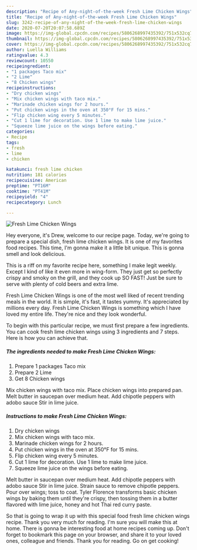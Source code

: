 ```yaml
---
description: "Recipe of Any-night-of-the-week Fresh Lime Chicken Wings"
title: "Recipe of Any-night-of-the-week Fresh Lime Chicken Wings"
slug: 3242-recipe-of-any-night-of-the-week-fresh-lime-chicken-wings
date: 2020-07-20T20:07:58.689Z
image: https://img-global.cpcdn.com/recipes/5806268997435392/751x532cq70/fresh-lime-chicken-wings-recipe-main-photo.jpg
thumbnail: https://img-global.cpcdn.com/recipes/5806268997435392/751x532cq70/fresh-lime-chicken-wings-recipe-main-photo.jpg
cover: https://img-global.cpcdn.com/recipes/5806268997435392/751x532cq70/fresh-lime-chicken-wings-recipe-main-photo.jpg
author: Luella Williams
ratingvalue: 4.3
reviewcount: 10550
recipeingredient:
- "1 packages Taco mix"
- "2 Lime"
- "8 Chicken wings"
recipeinstructions:
- "Dry chicken wings"
- "Mix chicken wings with taco mix."
- "Marinade chicken wings for 2 hours."
- "Put chicken wings in the oven at 350°F for 15 mins."
- "Flip chicken wing every 5 minutes."
- "Cut 1 lime for decoration. Use 1 lime to make lime juice."
- "Squeeze lime juice on the wings before eating."
categories:
- Recipe
tags:
- fresh
- lime
- chicken

katakunci: fresh lime chicken 
nutrition: 181 calories
recipecuisine: American
preptime: "PT16M"
cooktime: "PT41M"
recipeyield: "4"
recipecategory: Lunch

---
```



![Fresh Lime Chicken Wings](https://img-global.cpcdn.com/recipes/5806268997435392/751x532cq70/fresh-lime-chicken-wings-recipe-main-photo.jpg)

Hey everyone, it's Drew, welcome to our recipe page. Today, we're going to prepare a special dish, fresh lime chicken wings. It is one of my favorites food recipes. This time, I'm gonna make it a little bit unique. This is gonna smell and look delicious.

This is a riff on my favorite recipe here, something I make legit weekly. Except I kind of like it even more in wing-form. They just get so perfectly crispy and smoky on the grill, and they cook up SO FAST! Just be sure to serve with plenty of cold beers and extra lime.

Fresh Lime Chicken Wings is one of the most well liked of recent trending meals in the world. It is simple, it's fast, it tastes yummy. It's appreciated by millions every day. Fresh Lime Chicken Wings is something which I have loved my entire life. They're nice and they look wonderful.


To begin with this particular recipe, we must first prepare a few ingredients. You can cook fresh lime chicken wings using 3 ingredients and 7 steps. Here is how you can achieve that.

<!--inarticleads1-->

##### The ingredients needed to make Fresh Lime Chicken Wings:

1. Prepare 1 packages Taco mix
1. Prepare 2 Lime
1. Get 8 Chicken wings


Mix chicken wings with taco mix. Place chicken wings into prepared pan. Melt butter in saucepan over medium heat. Add chipotle peppers with adobo sauce Stir in lime juice. 

<!--inarticleads2-->

##### Instructions to make Fresh Lime Chicken Wings:

1. Dry chicken wings
1. Mix chicken wings with taco mix.
1. Marinade chicken wings for 2 hours.
1. Put chicken wings in the oven at 350°F for 15 mins.
1. Flip chicken wing every 5 minutes.
1. Cut 1 lime for decoration. Use 1 lime to make lime juice.
1. Squeeze lime juice on the wings before eating.


Melt butter in saucepan over medium heat. Add chipotle peppers with adobo sauce Stir in lime juice. Strain sauce to remove chipotle peppers. Pour over wings; toss to coat. Tyler Florence transforms basic chicken wings by baking them until they&#39;re crispy, then tossing them in a butter flavored with lime juice, honey and hot Thai red curry paste. 

So that is going to wrap it up with this special food fresh lime chicken wings recipe. Thank you very much for reading. I'm sure you will make this at home. There is gonna be interesting food at home recipes coming up. Don't forget to bookmark this page on your browser, and share it to your loved ones, colleague and friends. Thank you for reading. Go on get cooking!
